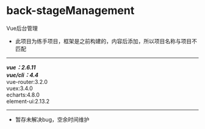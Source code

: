 # back-stageManagement
Vue后台管理  
* 此项目为练手项目，框架是之前构建的，内容后添加，所以项目名称与项目不匹配  
***
***vue：2.6.11***  
***vue/cli：4.4***  
vue-router:3.2.0  
vuex:3.4.0  
echarts:4.8.0  
element-ui:2.13.2  
***
- 暂存未解决bug，空余时间维护
